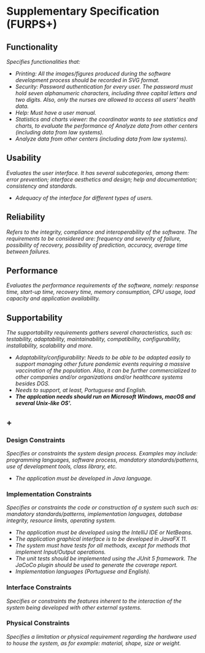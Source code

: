 # Supplementary Specification (FURPS+)

## Functionality

_Specifies functionalities that:_

- _Printing: All the images/figures produced during the software development process should be recorded in SVG format._
- _Security: Password authentication for every user. The password must hold seven alphanumeric characters, including three capital letters and two digits. Also, only the nurses are allowed to access all users' health data._
- _Help: Must have a user manual._
- _Statistics and charts viewer: the coordinator wants to see statistics and charts, to evaluate the performance of Analyze data from other centers (including data from law systems)._
- _Analyze data from other centers (including data from law systems)._

## Usability 

_Evaluates the user interface. It has several subcategories,
among them: error prevention; interface aesthetics and design; help and
documentation; consistency and standards._

- _Adequacy of the interface for different types of users._
## Reliability
_Refers to the integrity, compliance and interoperability of the software. The requirements to be considered are: frequency and severity of failure, possibility of recovery, possibility of prediction, accuracy, average time between failures._

## Performance
_Evaluates the performance requirements of the software, namely: response time, start-up time, recovery time, memory consumption, CPU usage, load capacity and application availability._

## Supportability
_The supportability requirements gathers several characteristics, such as:
testability, adaptability, maintainability, compatibility,
configurability, installability, scalability and more._ 

- _Adaptability/configurability: Needs to be able to be adapted easily to support managing other future pandemic events requiring a massive vaccination of the population. Also, it can be further commercialized to other companies and/or organizations and/or healthcare systems besides DGS._	 
- _Needs to support, at least, Portuguese and English._
- _**The applcation needs should run on Microsoft Windows, macOS and several Unix-like OS'.**_

## +

### Design Constraints

_Specifies or constraints the system design process. Examples may include: programming languages, software process, mandatory standards/patterns, use of development tools, class library, etc._
  
- _The application must be developed in Java language._

### Implementation Constraints

_Specifies or constraints the code or construction of a system such
such as: mandatory standards/patterns, implementation languages,
database integrity, resource limits, operating system._

- _The application must be developed using the IntelliJ IDE or NetBeans._
- _The application graphical interface is to be developed in JavaFX 11._
- _The system must have tests for all methods, except for methods that implement Input/Output operations._
- _The unit tests should be implemented using the JUnit 5 framework. The JaCoCo plugin should be used to generate the coverage report._
- _Implementation languages (Portuguese and English)._

### Interface Constraints
_Specifies or constraints the features inherent to the interaction of the
system being developed with other external systems._

### Physical Constraints

_Specifies a limitation or physical requirement regarding the hardware used to house the system, as for example: material, shape, size or weight._